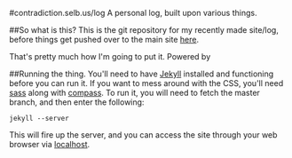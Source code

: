 #contradiction.selb.us/log
A personal log, built upon various things.

##So what is this?
This is the git repository for my recently made site/log, before things get pushed over to the main site [here](http://contradiction.selb.us/log).

That's pretty much how I'm going to put it. Powered by

##Running the thing.
You'll need to have [Jekyll](https://github.com/mojombo/jekyll/) installed and functioning before you can run it. If you want to mess around with the CSS, you'll need [sass](http://sass-lang.com) along with [compass](http://rubygems.org/gems/compass). To run it, you will need to fetch the master branch, and then enter the following:

    jekyll --server

This will fire up the server, and you can access the site through your web browser via [localhost](http://localhost:4000/log).
